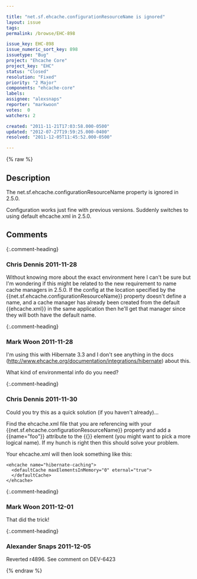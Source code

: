 ```yaml
---

title: "net.sf.ehcache.configurationResourceName is ignored"
layout: issue
tags: 
permalink: /browse/EHC-898

issue_key: EHC-898
issue_numeric_sort_key: 898
issuetype: "Bug"
project: "Ehcache Core"
project_key: "EHC"
status: "Closed"
resolution: "Fixed"
priority: "2 Major"
components: "ehcache-core"
labels: 
assignee: "alexsnaps"
reporter: "markwoon"
votes:  0
watchers: 2

created: "2011-11-21T17:03:58.000-0500"
updated: "2012-07-27T19:59:25.000-0400"
resolved: "2011-12-05T11:45:52.000-0500"

---
```




{% raw %}



## Description

<div markdown="1" class="description">

The net.sf.ehcache.configurationResourceName property is ignored in 2.5.0.  

Configuration works just fine with previous versions.  Suddenly switches to using default ehcache.xml in 2.5.0.

</div>

## Comments


{:.comment-heading}
### **Chris Dennis** <span class="date">2011-11-28</span>

<div markdown="1" class="comment">

Without knowing more about the exact environment here I can't be sure but I'm wondering if this might be related to the new requirement to name cache managers in 2.5.0.  If the config at the location specified by the {{net.sf.ehcache.configurationResourceName}} property doesn't define a name, and a cache manager has already been created from the default {{ehcache.xml}} in the same application then he'll get that manager since they will both have the default name.

</div>


{:.comment-heading}
### **Mark Woon** <span class="date">2011-11-28</span>

<div markdown="1" class="comment">

I'm using this with Hibernate 3.3 and I don't see anything in the docs (http://www.ehcache.org/documentation/integrations/hibernate) about this.

What kind of environmental info do you need?

</div>


{:.comment-heading}
### **Chris Dennis** <span class="date">2011-11-30</span>

<div markdown="1" class="comment">

Could you try this as a quick solution (if you haven't already)...

Find the ehcache.xml file that you are referencing with your {{net.sf.ehcache.configurationResourceName}} property and add a {{name="foo"}} attribute to the {{<ehcache>}} element (you might want to pick a more logical name).  If my hunch is right then this should solve your problem.

Your ehcache.xml will then look something like this:

```
<ehcache name="hibernate-caching">
  <defaultCache maxElementsInMemory="0" eternal="true">
  </defaultCache>
</ehcache>
```


</div>


{:.comment-heading}
### **Mark Woon** <span class="date">2011-12-01</span>

<div markdown="1" class="comment">

That did the trick!

</div>


{:.comment-heading}
### **Alexander Snaps** <span class="date">2011-12-05</span>

<div markdown="1" class="comment">

Reverted r4896. See comment on DEV-6423

</div>



{% endraw %}
